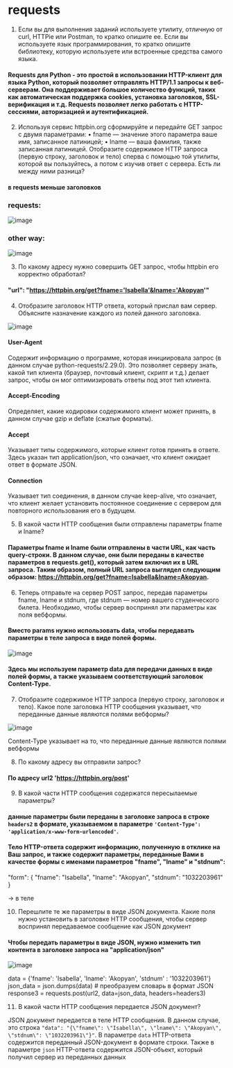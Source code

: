 # requests
1. Если вы для выполнения заданий используете утилиту, отличную от curl, HTTPie или Postman, то кратко опишите ее. Если вы используете язык программирования, то кратко опишите библиотеку, которую используете или встроенные средства самого языка. 

#### Requests для Python - это простой в использовании HTTP-клиент для языка Python, который позволяет отправлять HTTP/1.1 запросы к веб-серверам. Она поддерживает большое количество функций, таких как автоматическая поддержка cookies, установка заголовков, SSL-верификация и т.д. Requests позволяет легко работать с HTTP-сессиями, авторизацией и аутентификацией.

2. Используя сервис httpbin.org сформируйте и передайте GET запрос с двумя параметрами:
• fname — значение этого параметра ваше имя, записанное латиницей;
• lname — ваша фамилия, также записанная латиницей.
Отобразите содержимое HTTP запроса (первую строку, заголовок и тело) сперва с помощью
той утилиты, которой вы пользуйтесь, а потом с изучив ответ с сервера. Есть ли между ними разница?

#### в requests меньше заголовков
### requests:

![image](https://user-images.githubusercontent.com/82978703/234848080-9d376827-1a1a-4126-82f4-146f6dcb6356.png)

### other way:

![image](https://user-images.githubusercontent.com/82978703/234842081-a1b7d2f1-5be4-4db6-a114-fd5198ada82d.png)

3. По какому адресу нужно совершить GET запрос, чтобы httpbin его корректно обработал?
####   "url": "https://httpbin.org/get?fname='Isabella'&lname='Akopyan'"

4. Отобразите заголовок HTTP ответа, который прислал вам сервер. Объясните назначение каждого из полей данного заголовка.

![image](https://user-images.githubusercontent.com/82978703/234848137-e3067ff7-bcda-470d-8059-c8e80d8ba638.png)

#### User-Agent
Содержит информацию о программе, которая инициировала запрос (в данном случае python-requests/2.29.0). Это позволяет серверу знать, какой тип клиента (браузер, почтовый клиент, скрипт и т.д.) делает запрос, чтобы он мог оптимизировать ответы под этот тип клиента.
#### Accept-Encoding
Определяет, какие кодировки содержимого клиент может принять, в данном случае gzip и deflate (сжатые форматы).
#### Accept
Указывает типы содержимого, которые клиент готов принять в ответе. Здесь указан тип application/json, что означает, что клиент ожидает ответ в формате JSON.
#### Connection
Указывает тип соединения, в данном случае keep-alive, что означает, что клиент желает установить постоянное соединение с сервером для повторного использования его в будущем.

5. В какой части HTTP сообщения были отправлены параметры fname и lname?

#### Параметры fname и lname были отправлены в части URL, как часть query-строки. В данном случае, они были переданы в качестве параметров в requests.get(), который затем включил их в URL запроса. Таким образом, полный URL запроса выглядел следующим образом: https://httpbin.org/get?fname=Isabella&lname=Akopyan.


6. Теперь отправьте на сервер POST запрос, передав параметры fname, lname и stdnum, где
stdnum — номер вашего студенческого билета. Необходимо, чтобы сервер воспринял эти параметры как поля вебформы.

#### Вместо params нужно использовать data, чтобы передавать параметры в теле запроса в виде полей формы.

![image](https://user-images.githubusercontent.com/82978703/234853756-795334dd-0b41-4699-b50c-3deac0992ed2.png)

#### Здесь мы используем параметр data для передачи данных в виде полей формы, а также указываем соответствующий заголовок Content-Type.

7. Отобразите содержимое HTTP запроса (первую строку, заголовок и тело). Какое поле заголовка HTTP сообщения указывает, что переданные данные являются полями вебформы?

![image](https://user-images.githubusercontent.com/82978703/235382411-15d2c67e-8d56-4c00-a897-254481532db5.png)

Content-Type указывает на то, что переданные данные являются полями вебформы

8. По какому адресу вы отправили запрос?

#### По адресу url2 'https://httpbin.org/post'

9. В какой части HTTP сообщения содержатся пересылаемые параметры?

#### данные параметры были переданы в заголовке запроса в строке `headers2` в формате, указываемом в параметре `'Content-Type': 'application/x-www-form-urlencoded'`.

#### Тело HTTP-ответа содержит информацию, полученную в отклике на Ваш запрос, и также содержит параметры, переданные Вами в качестве формы с именами параметров "fname", "lname" и "stdnum": 


"form": {
    "fname": "Isabella", 
    "lname": "Akopyan", 
    "stdnum": "1032203961"
  }

  -> в теле
  
10. Перешлите те же параметры в виде JSON документа. Какие поля нужно установить в заголовке HTTP сообщения, чтобы сервер воспринял передаваемое сообщение как JSON документ

#### Чтобы передать параметры в виде JSON, нужно изменить тип контента в заголовке запроса на "application/json"

![image](https://user-images.githubusercontent.com/82978703/235348987-88da1dc2-98da-424b-a3dc-0906dd9f2335.png)


data = {'fname': 'Isabella', 'lname': 'Akopyan', 'stdnum' : '1032203961'}
json_data = json.dumps(data) # преобразуем словарь в формат JSON
response3 = requests.post(url2, data=json_data, headers=headers3)


11. В какой части HTTP сообщения передается JSON документ?

JSON документ передается в теле HTTP сообщения. В данном случае, это строка `"data": "{\"fname\": \"Isabella\", \"lname\": \"Akopyan\", \"stdnum\": \"1032203961\"}"`. В параметре `data` HTTP-ответа содержится переданный JSON-документ в формате строки. Также в параметре `json` HTTP-ответа содержится JSON-объект, который получил сервер из переданных данных
